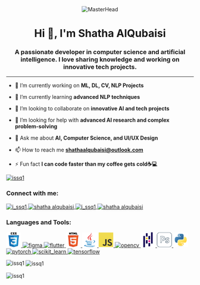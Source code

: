 <div align="center">
    <img src="https://media.licdn.com/dms/image/v2/D4D22AQFZE_gMSY6cNg/feedshare-shrink_2048_1536/feedshare-shrink_2048_1536/0/1724083453821?e=2147483647&v=beta&t=Hpn50WU2YIcmibEL2idP1s8LxA39uY5jwAvFrTDS5dU" alt="MasterHead" />
</div>

<h1 align="center">Hi 👋, I'm Shatha AlQubaisi</h1>
<h3 align="center">A passionate developer in computer science and artificial intelligence. I love sharing knowledge and working on innovative tech projects.</h3>

<hr>

- 🚀 I’m currently working on **ML, DL, CV, NLP Projects**

- 🌱 I’m currently learning **advanced NLP techniques**

- 🤝 I’m looking to collaborate on **innovative AI and tech projects**

- 🧠 I’m looking for help with **advanced AI research and complex problem-solving**

- 💬 Ask me about **AI, Computer Science, and UI/UX Design**

- 📫 How to reach me **shathaalqubaisi@outlook.com**

- ⚡ Fun fact **I can code faster than my coffee gets cold☕💻**

<p align="left"> 
    <a href="https://github.com/ryo-ma/github-profile-trophy">
        <img src="https://github-profile-trophy.vercel.app/?username=issq1" alt="issq1" />
    </a> 
</p>

<h3 align="left">Connect with me:</h3>
<p align="left">
<a href="https://twitter.com/i_ssq1" target="blank">
    <img align="center" src="https://raw.githubusercontent.com/rahuldkjain/github-profile-readme-generator/master/src/images/icons/Social/twitter.svg" alt="i_ssq1" height="30" width="40" />
</a>
<a href="https://linkedin.com/in/shatha alqubaisi" target="blank">
    <img align="center" src="https://raw.githubusercontent.com/rahuldkjain/github-profile-readme-generator/master/src/images/icons/Social/linked-in-alt.svg" alt="shatha alqubaisi" height="30" width="40" />
</a>
<a href="https://instagram.com/i_ssq1" target="blank">
    <img align="center" src="https://raw.githubusercontent.com/rahuldkjain/github-profile-readme-generator/master/src/images/icons/Social/instagram.svg" alt="i_ssq1" height="30" width="40" />
</a>
<a href="https://www.behance.net/shatha alqubaisi" target="blank">
    <img align="center" src="https://raw.githubusercontent.com/rahuldkjain/github-profile-readme-generator/master/src/images/icons/Social/behance.svg" alt="shatha alqubaisi" height="30" width="40" />
</a>
</p>

<h3 align="left">Languages and Tools:</h3>
<p align="left"> 
    <a href="https://www.w3schools.com/css/" target="_blank" rel="noreferrer"> 
        <img src="https://raw.githubusercontent.com/devicons/devicon/master/icons/css3/css3-original-wordmark.svg" alt="css3" width="40" height="40"/> 
    </a> 
    <a href="https://www.figma.com/" target="_blank" rel="noreferrer"> 
        <img src="https://www.vectorlogo.zone/logos/figma/figma-icon.svg" alt="figma" width="40" height="40"/> 
    </a> 
    <a href="https://flutter.dev" target="_blank" rel="noreferrer"> 
        <img src="https://www.vectorlogo.zone/logos/flutterio/flutterio-icon.svg" alt="flutter" width="40" height="40"/> 
    </a> 
    <a href="https://www.w3.org/html/" target="_blank" rel="noreferrer"> 
        <img src="https://raw.githubusercontent.com/devicons/devicon/master/icons/html5/html5-original-wordmark.svg" alt="html5" width="40" height="40"/> 
    </a> 
    <a href="https://www.java.com" target="_blank" rel="noreferrer"> 
        <img src="https://raw.githubusercontent.com/devicons/devicon/master/icons/java/java-original.svg" alt="java" width="40" height="40"/> 
    </a> 
    <a href="https://developer.mozilla.org/en-US/docs/Web/JavaScript" target="_blank" rel="noreferrer"> 
        <img src="https://raw.githubusercontent.com/devicons/devicon/master/icons/javascript/javascript-original.svg" alt="javascript" width="40" height="40"/> 
    </a> 
    <a href="https://opencv.org/" target="_blank" rel="noreferrer"> 
        <img src="https://www.vectorlogo.zone/logos/opencv/opencv-icon.svg" alt="opencv" width="40" height="40"/> 
    </a> 
    <a href="https://pandas.pydata.org/" target="_blank" rel="noreferrer"> 
        <img src="https://raw.githubusercontent.com/devicons/devicon/2ae2a900d2f041da66e950e4d48052658d850630/icons/pandas/pandas-original.svg" alt="pandas" width="40" height="40"/> 
    </a> 
    <a href="https://www.photoshop.com/en" target="_blank" rel="noreferrer"> 
        <img src="https://raw.githubusercontent.com/devicons/devicon/master/icons/photoshop/photoshop-line.svg" alt="photoshop" width="40" height="40"/> 
    </a> 
    <a href="https://www.python.org" target="_blank" rel="noreferrer"> 
        <img src="https://raw.githubusercontent.com/devicons/devicon/master/icons/python/python-original.svg" alt="python" width="40" height="40"/> 
    </a> 
    <a href="https://pytorch.org/" target="_blank" rel="noreferrer"> 
        <img src="https://www.vectorlogo.zone/logos/pytorch/pytorch-icon.svg" alt="pytorch" width="40" height="40"/> 
    </a> 
    <a href="https://scikit-learn.org/" target="_blank" rel="noreferrer"> 
        <img src="https://upload.wikimedia.org/wikipedia/commons/0/05/Scikit_learn_logo_small.svg" alt="scikit_learn" width="40" height="40"/> 
    </a> 
    <a href="https://www.tensorflow.org" target="_blank" rel="noreferrer"> 
        <img src="https://www.vectorlogo.zone/logos/tensorflow/tensorflow-icon.svg" alt="tensorflow" width="40" height="40"/> 
    </a> 
</p>

<p><img align="left" src="https://github-readme-stats.vercel.app/api/top-langs?username=issq1&show_icons=true&locale=en&layout=compact" alt="issq1" /></p>

<p>&nbsp;<img align="center" src="https://github-readme-stats.vercel.app/api?username=issq1&show_icons=true&locale=en" alt="issq1" /></p>

<p><img align="center" src="https://github-readme-streak-stats.herokuapp.com/?user=issq1&" alt="issq1" /></p>

